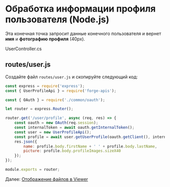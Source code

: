 # Обработка информации профиля пользователя (Node.js)

Эта конечная точка запросит данные конечного пользователя и вернет **имя** и **фотографию профиля** (40px).

UserController.cs

## routes/user.js

Создайте файл `routes/user.js` и скопируйте следующий код:

```javascript
const express = require('express');
const { UserProfileApi } = require('forge-apis');

const { OAuth } = require('./common/oauth');

let router = express.Router();

router.get('/user/profile', async (req, res) => {
    const oauth = new OAuth(req.session);
    const internalToken = await oauth.getInternalToken();
    const user = new UserProfileApi();
    const profile = await user.getUserProfile(oauth.getClient(), internalToken);
    res.json({
        name: profile.body.firstName + ' ' + profile.body.lastName,
        picture: profile.body.profileImages.sizeX40
    });
});

module.exports = router;
```

Далее: [Отображение файлов в Viewer](viewer/3legged/readme)
